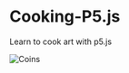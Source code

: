 # Cooking-P5.js
Learn to cook art with p5.js

![Coins](https://cloud.githubusercontent.com/assets/7630967/21965475/223f2dce-db7a-11e6-93a5-4ec789b7d7c0.PNG)